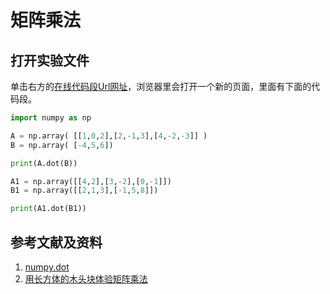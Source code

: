# 矩阵乘法

## 打开实验文件

单击右方的[在线代码段Url网址](http://www.pythontutor.com/visualize.html#code=import%20numpy%20as%20np%0A%0AA%20%3D%20np.array%28%20%5B%5B1,0,2%5D,%5B2,-1,3%5D,%5B4,-2,-3%5D%5D%20%29%0AB%20%3D%20np.array%28%20%5B-4,5,6%5D%29%0A%0Aprint%28A.dot%28B%29%29%0A%0AA1%20%3D%20np.array%28%5B%5B4,2%5D,%5B3,-2%5D,%5B0,-1%5D%5D%29%0AB1%20%3D%20np.array%28%5B%5B2,1,3%5D,%5B-1,5,8%5D%5D%29%0A%0Aprint%28A1.dot%28B1%29%29&cumulative=false&curInstr=7&heapPrimitives=nevernest&mode=display&origin=opt-frontend.js&py=py3anaconda&rawInputLstJSON=%5B%5D&textReferences=false)，浏览器里会打开一个新的页面，里面有下面的代码段。

```python
import numpy as np

A = np.array( [[1,0,2],[2,-1,3],[4,-2,-3]] )
B = np.array( [-4,5,6])

print(A.dot(B))

A1 = np.array([[4,2],[3,-2],[0,-1]])
B1 = np.array([[2,1,3],[-1,5,8]])

print(A1.dot(B1))
```

## 参考文献及资料

1. [numpy.dot](https://numpy.org/devdocs/reference/generated/numpy.dot.html#numpy.dot)
2. [用长方体的木头块体验矩阵乘法](https://github.com/quanbinn/Learn-Mathematical-Olympiad-The-Interactive-Way/blob/master/chapters/%E7%BA%BF%E6%80%A7%E4%BB%A3%E6%95%B0/%E7%94%A8%E9%95%BF%E6%96%B9%E4%BD%93%E7%9A%84%E6%9C%A8%E5%A4%B4%E5%9D%97%E4%BD%93%E9%AA%8C%E7%9F%A9%E9%98%B5%E4%B9%98%E6%B3%95.md)
